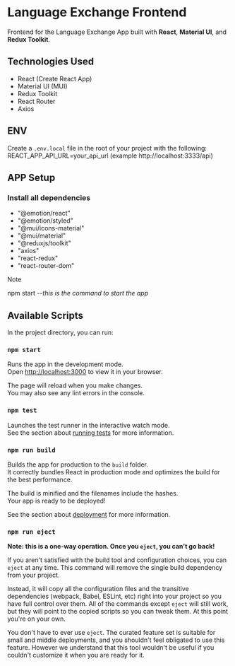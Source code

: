 # Language Exchange Frontend

Frontend for the Language Exchange App built with **React**, **Material UI**, and **Redux Toolkit**.

##  Technologies Used

- React (Create React App)
- Material UI (MUI)
- Redux Toolkit
- React Router
- Axios

##  ENV
Create a `.env.local` file in the root of your project with the following:
REACT_APP_API_URL=your_api_url (example http://localhost:3333/api)

## APP Setup

### Install all dependencies
-    "@emotion/react"
-    "@emotion/styled"
-    "@mui/icons-material"
-    "@mui/material"
-    "@reduxjs/toolkit"
-    "axios"
-    "react-redux"
-    "react-router-dom"

> [!NOTE]
> npm start --_this is the command to start the app_

## Available Scripts

In the project directory, you can run:

### `npm start`

Runs the app in the development mode.\
Open [http://localhost:3000](http://localhost:3000) to view it in your browser.

The page will reload when you make changes.\
You may also see any lint errors in the console.

### `npm test`

Launches the test runner in the interactive watch mode.\
See the section about [running tests](https://facebook.github.io/create-react-app/docs/running-tests) for more information.

### `npm run build`

Builds the app for production to the `build` folder.\
It correctly bundles React in production mode and optimizes the build for the best performance.

The build is minified and the filenames include the hashes.\
Your app is ready to be deployed!

See the section about [deployment](https://facebook.github.io/create-react-app/docs/deployment) for more information.

### `npm run eject`

**Note: this is a one-way operation. Once you `eject`, you can't go back!**

If you aren't satisfied with the build tool and configuration choices, you can `eject` at any time. This command will remove the single build dependency from your project.

Instead, it will copy all the configuration files and the transitive dependencies (webpack, Babel, ESLint, etc) right into your project so you have full control over them. All of the commands except `eject` will still work, but they will point to the copied scripts so you can tweak them. At this point you're on your own.

You don't have to ever use `eject`. The curated feature set is suitable for small and middle deployments, and you shouldn't feel obligated to use this feature. However we understand that this tool wouldn't be useful if you couldn't customize it when you are ready for it.
